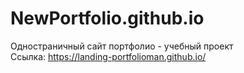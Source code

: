 # NewPortfolio.github.io
Одностраничный сайт портфолио - учебный проект<br>
Ссылка: https://landing-portfolioman.github.io/
